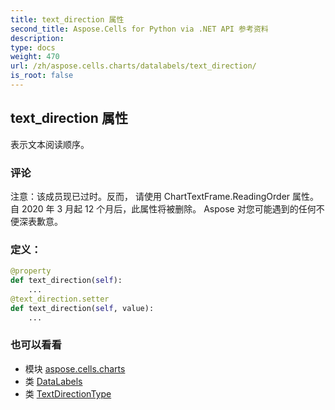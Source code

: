 ```yaml
---
title: text_direction 属性
second_title: Aspose.Cells for Python via .NET API 参考资料
description:
type: docs
weight: 470
url: /zh/aspose.cells.charts/datalabels/text_direction/
is_root: false
---
```

## text_direction 属性

表示文本阅读顺序。

### 评论

注意：该成员现已过时。反而，
请使用 ChartTextFrame.ReadingOrder 属性。
自 2020 年 3 月起 12 个月后，此属性将被删除。
Aspose 对您可能遇到的任何不便深表歉意。
### 定义：
```python
@property
def text_direction(self):
    ...
@text_direction.setter
def text_direction(self, value):
    ...
```

### 也可以看看
* 模块 [aspose.cells.charts](../../)
* 类 [DataLabels](/cells/python-net/zh/aspose.cells.charts/datalabels)
* 类 [TextDirectionType](/cells/python-net/zh/aspose.cells/textdirectiontype)
